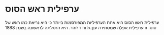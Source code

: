 # ערפילית ראש הסוס

ערפילית ראש הסוס היא אחת הערפיליות המפורסמות ביותר כי היא נריאת כמו ראש של סוס.
זו ערפילית אפלה שמסתירה ענן גז ורוד זוהר. היא התגלתה לראשונה בשנת 1888
